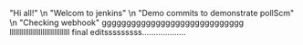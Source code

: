 "Hi all!" \n
"Welcom to jenkins" \n
"Demo commits to demonstrate pollScm" \n
"Checking webhook"
ggggggggggggggggggggggggggggg
lllllllllllllllllllllllllllllll
final        editsssssssss...................
